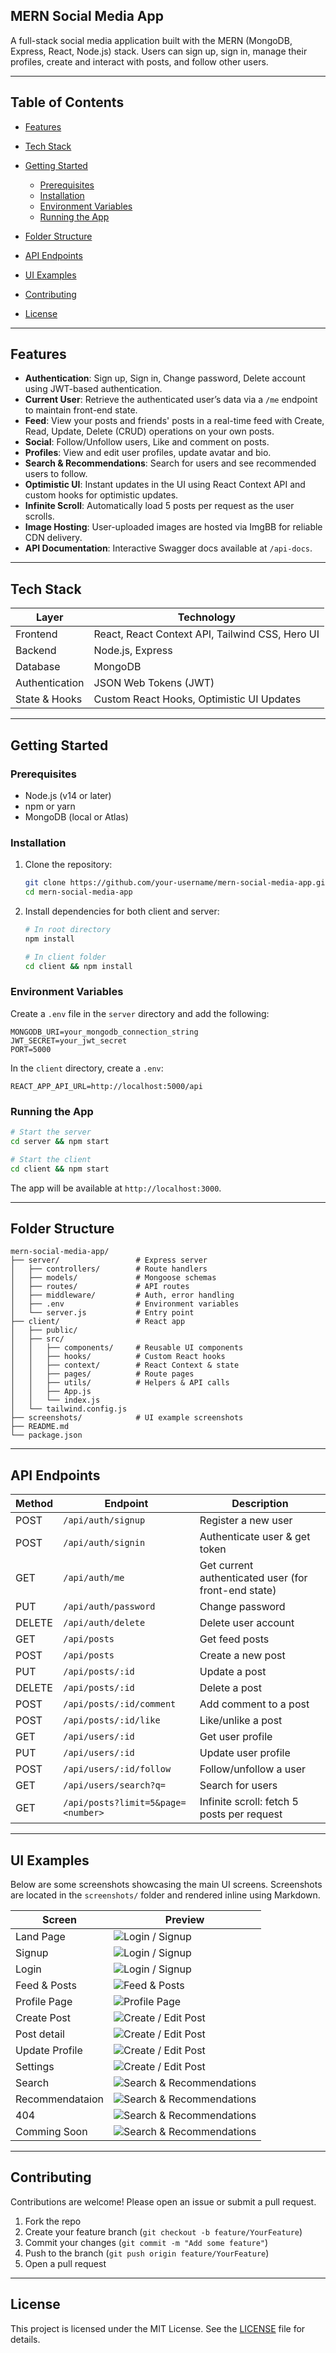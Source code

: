 ## MERN Social Media App

A full-stack social media application built with the MERN (MongoDB, Express, React, Node.js) stack. Users can sign up, sign in, manage their profiles, create and interact with posts, and follow other users.

---

## Table of Contents

* [Features](#features)
* [Tech Stack](#tech-stack)
* [Getting Started](#getting-started)

  * [Prerequisites](#prerequisites)
  * [Installation](#installation)
  * [Environment Variables](#environment-variables)
  * [Running the App](#running-the-app)
* [Folder Structure](#folder-structure)
* [API Endpoints](#api-endpoints)
* [UI Examples](#ui-examples)
* [Contributing](#contributing)
* [License](#license)

---

## Features

* **Authentication**: Sign up, Sign in, Change password, Delete account using JWT-based authentication.
* **Current User**: Retrieve the authenticated user’s data via a `/me` endpoint to maintain front-end state.
* **Feed**: View your posts and friends' posts in a real-time feed with Create, Read, Update, Delete (CRUD) operations on your own posts.
* **Social**: Follow/Unfollow users, Like and comment on posts.
* **Profiles**: View and edit user profiles, update avatar and bio.
* **Search & Recommendations**: Search for users and see recommended users to follow.
* **Optimistic UI**: Instant updates in the UI using React Context API and custom hooks for optimistic updates.
* **Infinite Scroll**: Automatically load 5 posts per request as the user scrolls.
* **Image Hosting**: User-uploaded images are hosted via ImgBB for reliable CDN delivery.
* **API Documentation**: Interactive Swagger docs available at `/api-docs`.

---

## Tech Stack

| Layer          | Technology                                      |
| -------------- | ----------------------------------------------- |
| Frontend       | React, React Context API, Tailwind CSS, Hero UI |
| Backend        | Node.js, Express                                |
| Database       | MongoDB                                         |
| Authentication | JSON Web Tokens (JWT)                           |
| State & Hooks  | Custom React Hooks, Optimistic UI Updates       |

---

## Getting Started

### Prerequisites

* Node.js (v14 or later)
* npm or yarn
* MongoDB (local or Atlas)

### Installation

1. Clone the repository:

   ```bash
   git clone https://github.com/your-username/mern-social-media-app.git
   cd mern-social-media-app
   ```
2. Install dependencies for both client and server:

   ```bash
   # In root directory
   npm install

   # In client folder
   cd client && npm install
   ```

### Environment Variables

Create a `.env` file in the `server` directory and add the following:

```
MONGODB_URI=your_mongodb_connection_string
JWT_SECRET=your_jwt_secret
PORT=5000
```

In the `client` directory, create a `.env`:

```
REACT_APP_API_URL=http://localhost:5000/api
```

### Running the App

```bash
# Start the server
cd server && npm start

# Start the client
cd client && npm start
```

The app will be available at `http://localhost:3000`.

---

## Folder Structure

```
mern-social-media-app/
├── server/                 # Express server
│   ├── controllers/        # Route handlers
│   ├── models/             # Mongoose schemas
│   ├── routes/             # API routes
│   ├── middleware/         # Auth, error handling
│   ├── .env                # Environment variables
│   └── server.js           # Entry point
├── client/                 # React app
│   ├── public/
│   ├── src/
│   │   ├── components/     # Reusable UI components
│   │   ├── hooks/          # Custom React hooks
│   │   ├── context/        # React Context & state
│   │   ├── pages/          # Route pages
│   │   ├── utils/          # Helpers & API calls
│   │   ├── App.js
│   │   └── index.js
│   └── tailwind.config.js
├── screenshots/            # UI example screenshots
├── README.md
└── package.json
```

---

## API Endpoints

| Method | Endpoint                           | Description                                          |
| ------ | ---------------------------------- | ---------------------------------------------------- |
| POST   | `/api/auth/signup`                 | Register a new user                                  |
| POST   | `/api/auth/signin`                 | Authenticate user & get token                        |
| GET    | `/api/auth/me`                     | Get current authenticated user (for front-end state) |
| PUT    | `/api/auth/password`               | Change password                                      |
| DELETE | `/api/auth/delete`                 | Delete user account                                  |
| GET    | `/api/posts`                       | Get feed posts                                       |
| POST   | `/api/posts`                       | Create a new post                                    |
| PUT    | `/api/posts/:id`                   | Update a post                                        |
| DELETE | `/api/posts/:id`                   | Delete a post                                        |
| POST   | `/api/posts/:id/comment`           | Add comment to a post                                |
| POST   | `/api/posts/:id/like`              | Like/unlike a post                                   |
| GET    | `/api/users/:id`                   | Get user profile                                     |
| PUT    | `/api/users/:id`                   | Update user profile                                  |
| POST   | `/api/users/:id/follow`            | Follow/unfollow a user                               |
| GET    | `/api/users/search?q=`             | Search for users                                     |
| GET    | `/api/posts?limit=5&page=<number>` | Infinite scroll: fetch 5 posts per request           |

---

## UI Examples

Below are some screenshots showcasing the main UI screens. Screenshots are located in the `screenshots/` folder and rendered inline using Markdown.

| Screen                   | Preview                                                             |
| ------------------------ | ------------------------------------------------------------------- |
| Land Page                | ![Login / Signup](screenshots/land.png)                             |
| Signup                   | ![Login / Signup](screenshots/signup.png)                           |
| Login                    | ![Login / Signup](screenshots/signin.png)                           |
| Feed & Posts             | ![Feed & Posts](screenshots/home.png)                               |
| Profile Page             | ![Profile Page](screenshots/profile.png)                            |
| Create Post              | ![Create / Edit Post](screenshots/img.png)                          |
| Post detail              | ![Create / Edit Post](screenshots/detail.png)                       |
| Update Profile           | ![Create / Edit Post](screenshots/settings1.png)                    |
| Settings                 | ![Create / Edit Post](screenshots/settings2.png)                    |
| Search                   | ![Search & Recommendations](screenshots/search.png)                 |
| Recommendataion          | ![Search & Recommendations](screenshots/recommended.png)            |
| 404                      | ![Search & Recommendations](screenshots/recommended.png)            |
| Comming Soon             | ![Search & Recommendations](screenshots/recommended.png)            |

---

## Contributing

Contributions are welcome! Please open an issue or submit a pull request.

1. Fork the repo
2. Create your feature branch (`git checkout -b feature/YourFeature`)
3. Commit your changes (`git commit -m "Add some feature"`)
4. Push to the branch (`git push origin feature/YourFeature`)
5. Open a pull request

---

## License

This project is licensed under the MIT License. See the [LICENSE](LICENSE) file for details.
